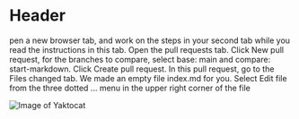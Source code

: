 # Header
pen a new browser tab, and work on the steps in your second tab while you read the instructions in this tab.
Open the pull requests tab.
Click New pull request, for the branches to compare, select base: main and compare: start-markdown.
Click Create pull request.
In this pull request, go to the Files changed tab. We made an empty file index.md for you.
Select Edit file from the three dotted ... menu in the upper right corner of the file 


![Image of Yaktocat](https://octodex.github.com/images/yaktocat.png)
